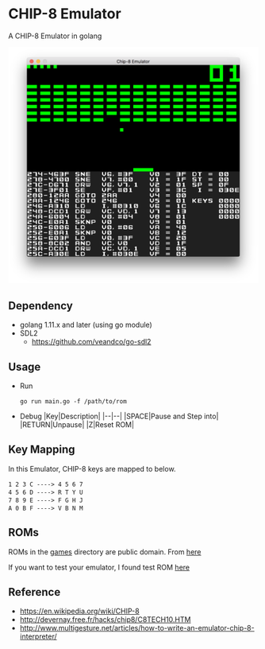 # CHIP-8 Emulator 
A CHIP-8 Emulator in golang

![BRIX(before ARKANOID)](doc/screenshot.png)

## Dependency

* golang 1.11.x and later (using go module)
* SDL2
  * https://github.com/veandco/go-sdl2

## Usage

* Run
  ```
  go run main.go -f /path/to/rom
  ```

* Debug
  |Key|Description|
  |--|--|
  |SPACE|Pause and Step into|
  |RETURN|Unpause|
  |Z|Reset ROM|


## Key Mapping
In this Emulator, CHIP-8 keys are mapped to below.
```
1 2 3 C ----> 4 5 6 7
4 5 6 D ----> R T Y U
7 8 9 E ----> F G H J
A 0 B F ----> V B N M
```

## ROMs
ROMs in the [games](./games) directory are public domain. From [here](https://www.zophar.net/pdroms/chip8/chip-8-games-pack.html)

If you want to test your emulator, I found test ROM [here](https://www.reddit.com/r/EmuDev/comments/8a4coz/how_do_you_test_your_emu_chip8/dwz5rap)

## Reference
* https://en.wikipedia.org/wiki/CHIP-8
* http://devernay.free.fr/hacks/chip8/C8TECH10.HTM
* http://www.multigesture.net/articles/how-to-write-an-emulator-chip-8-interpreter/